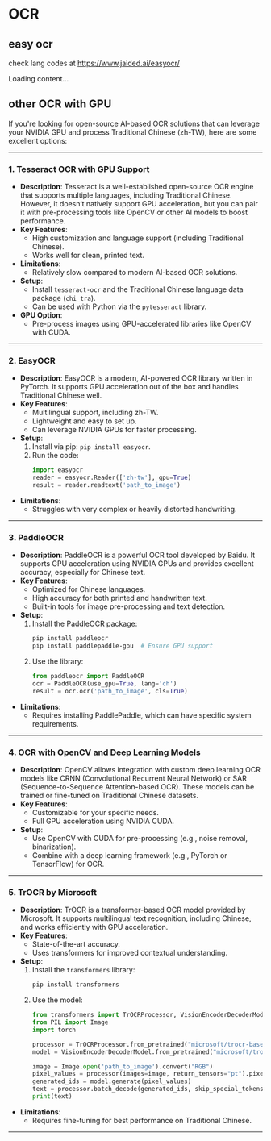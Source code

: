 # OCR


## easy ocr

check lang codes at https://www.jaided.ai/easyocr/

<div class="load_as_code_session" data-url="easy_ocr.py">
  Loading content...
</div>



## other OCR with GPU

If you're looking for open-source AI-based OCR solutions that can leverage your NVIDIA GPU and process Traditional Chinese (zh-TW), here are some excellent options:

---

### 1. **Tesseract OCR with GPU Support**
   - **Description**: Tesseract is a well-established open-source OCR engine that supports multiple languages, including Traditional Chinese. However, it doesn’t natively support GPU acceleration, but you can pair it with pre-processing tools like OpenCV or other AI models to boost performance.
   - **Key Features**:
     - High customization and language support (including Traditional Chinese).
     - Works well for clean, printed text.
   - **Limitations**:
     - Relatively slow compared to modern AI-based OCR solutions.
   - **Setup**:
     - Install `tesseract-ocr` and the Traditional Chinese language data package (`chi_tra`).
     - Can be used with Python via the `pytesseract` library.
   - **GPU Option**:
     - Pre-process images using GPU-accelerated libraries like OpenCV with CUDA.

---

### 2. **EasyOCR**
   - **Description**: EasyOCR is a modern, AI-powered OCR library written in PyTorch. It supports GPU acceleration out of the box and handles Traditional Chinese well.
   - **Key Features**:
     - Multilingual support, including zh-TW.
     - Lightweight and easy to set up.
     - Can leverage NVIDIA GPUs for faster processing.
   - **Setup**:
     1. Install via pip: `pip install easyocr`.
     2. Run the code:
        ```python
        import easyocr
        reader = easyocr.Reader(['zh-tw'], gpu=True)
        result = reader.readtext('path_to_image')
        ```
   - **Limitations**:
     - Struggles with very complex or heavily distorted handwriting.

---

### 3. **PaddleOCR**
   - **Description**: PaddleOCR is a powerful OCR tool developed by Baidu. It supports GPU acceleration using NVIDIA GPUs and provides excellent accuracy, especially for Chinese text.
   - **Key Features**:
     - Optimized for Chinese languages.
     - High accuracy for both printed and handwritten text.
     - Built-in tools for image pre-processing and text detection.
   - **Setup**:
     1. Install the PaddleOCR package:
        ```bash
        pip install paddleocr
        pip install paddlepaddle-gpu  # Ensure GPU support
        ```
     2. Use the library:
        ```python
        from paddleocr import PaddleOCR
        ocr = PaddleOCR(use_gpu=True, lang='ch')
        result = ocr.ocr('path_to_image', cls=True)
        ```
   - **Limitations**:
     - Requires installing PaddlePaddle, which can have specific system requirements.

---

### 4. **OCR with OpenCV and Deep Learning Models**
   - **Description**: OpenCV allows integration with custom deep learning OCR models like CRNN (Convolutional Recurrent Neural Network) or SAR (Sequence-to-Sequence Attention-based OCR). These models can be trained or fine-tuned on Traditional Chinese datasets.
   - **Key Features**:
     - Customizable for your specific needs.
     - Full GPU acceleration using NVIDIA CUDA.
   - **Setup**:
     - Use OpenCV with CUDA for pre-processing (e.g., noise removal, binarization).
     - Combine with a deep learning framework (e.g., PyTorch or TensorFlow) for OCR.

---

### 5. **TrOCR by Microsoft**
   - **Description**: TrOCR is a transformer-based OCR model provided by Microsoft. It supports multilingual text recognition, including Chinese, and works efficiently with GPU acceleration.
   - **Key Features**:
     - State-of-the-art accuracy.
     - Uses transformers for improved contextual understanding.
   - **Setup**:
     1. Install the `transformers` library:
        ```bash
        pip install transformers
        ```
     2. Use the model:
        ```python
        from transformers import TrOCRProcessor, VisionEncoderDecoderModel
        from PIL import Image
        import torch

        processor = TrOCRProcessor.from_pretrained("microsoft/trocr-base-handwritten")
        model = VisionEncoderDecoderModel.from_pretrained("microsoft/trocr-base-handwritten").cuda()

        image = Image.open('path_to_image').convert("RGB")
        pixel_values = processor(images=image, return_tensors="pt").pixel_values.cuda()
        generated_ids = model.generate(pixel_values)
        text = processor.batch_decode(generated_ids, skip_special_tokens=True)[0]
        print(text)
        ```
   - **Limitations**:
     - Requires fine-tuning for best performance on Traditional Chinese.

---



<script src="https://posetmage.com/assets/js/LoadAsCodeSession.js"></script>